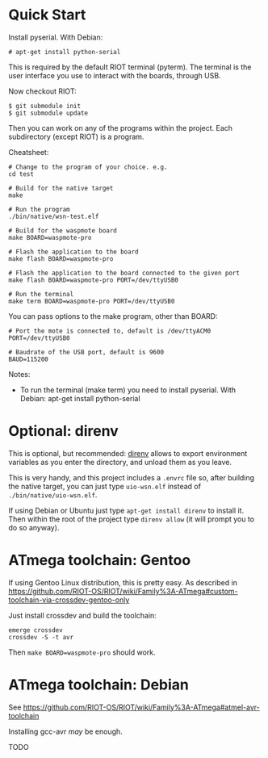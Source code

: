 Quick Start
========================

Install pyserial. With Debian:

    # apt-get install python-serial

This is required by the default RIOT terminal (pyterm). The terminal is the
user interface you use to interact with the boards, through USB.

Now checkout RIOT:

    $ git submodule init
    $ git submodule update

Then you can work on any of the programs within the project. Each subdirectory
(except RIOT) is a program.

Cheatsheet:

    # Change to the program of your choice. e.g.
    cd test

    # Build for the native target
    make

    # Run the program
    ./bin/native/wsn-test.elf

    # Build for the waspmote board
    make BOARD=waspmote-pro

    # Flash the application to the board
    make flash BOARD=waspmote-pro

    # Flash the application to the board connected to the given port
    make flash BOARD=waspmote-pro PORT=/dev/ttyUSB0

    # Run the terminal
    make term BOARD=waspmote-pro PORT=/dev/ttyUSB0

You can pass options to the make program, other than BOARD:

    # Port the mote is connected to, default is /dev/ttyACM0
    PORT=/dev/ttyUSB0

    # Baudrate of the USB port, default is 9600
    BAUD=115200

Notes:

- To run the terminal (make term) you need to install pyserial. With Debian:
  apt-get install python-serial


Optional: direnv
========================

This is optional, but recommended: [direnv](https://direnv.net/) allows to
export environment variables as you enter the directory, and unload them as you
leave.

This is very handy, and this project includes a `.envrc` file so, after
building the native target, you can just type `uio-wsn.elf` instead of
`./bin/native/uio-wsn.elf`.

If using Debian or Ubuntu just type `apt-get install direnv` to install it.
Then within the root of the project type `direnv allow` (it will prompt you
to do so anyway).


ATmega toolchain: Gentoo
========================

If using Gentoo Linux distribution, this is pretty easy. As described in
<https://github.com/RIOT-OS/RIOT/wiki/Family%3A-ATmega#custom-toolchain-via-crossdev-gentoo-only>

Just install crossdev and build the toolchain:

    emerge crossdev
    crossdev -S -t avr

Then `make BOARD=waspmote-pro` should work.


ATmega toolchain: Debian
========================

See <https://github.com/RIOT-OS/RIOT/wiki/Family%3A-ATmega#atmel-avr-toolchain>

Installing gcc-avr *may* be enough.

TODO
